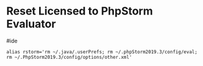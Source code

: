 # Reset Licensed to PhpStorm Evaluator
#ide
```
alias rstorm='rm ~/.java/.userPrefs; rm ~/.phpStorm2019.3/config/eval; rm ~/.PhpStorm2019.3/config/options/other.xml'

```